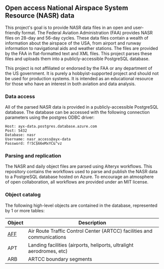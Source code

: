 ## Open access National Airspace System Resource (NASR) data

This project's goal is to provide NASR data files in an open and user-friendly format. The Federal Aviation Administration (FAA) provides NASR files on 28-day and 56-day cycles. These data files contain a wealth of information about the airspace of the USA, from airport and runway information to navigational aids and weather stations. The files are provided by the FAA in flat-formatted text and XML files. This project parses these files and uploads them into a publicly-accessible PostgreSQL database.

This project is not affiliated or endorsed by the FAA or any department of the US government. It is purely a hobbyist-supported project and should not be used for production systems. It is intended as an educational resource for those who have an interest in both aviation and data analysis.

### Data access

All of the parsed NASR data is provided in a publicly-accessible PostgreSQL database. The database can be accessed with the following connection parameters using the postgres ODBC driver:

```
Host: ayx-data.postgres.database.azure.com
Post: 5432
Database: nasr
Username: nasr_access@ayx-data
Password: f!5C$66eMxYC&^vz
```

### Parsing and replication

The NASR and daily object files are parsed using Alteryx workflows. This repository contains the workflows used to parse and publish the NASR data to a PostgreSQL database hosted on Azure. To encourage an atmosphere of open collaboration, all workflows are provided under an MIT license.

### Object catalog

The following high-level objects are contained in the database, represented by 1 or more tables:

|Object              |Description                                                           |
|--------------------|----------------------------------------------------------------------|
|[AFF](/doc/ARB.md)  |Air Route Traffic Control Center (ARTCC) facilities and communications|
|APT                 |Landing facilities (airports, heliports, ultralight aerodromes, etc)  |
|ARB                 |ARTCC boundary segments                                               |
